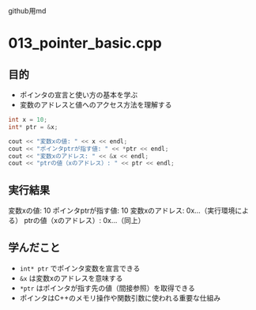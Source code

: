 github用md

# 013_pointer_basic.cpp

## 目的
- ポインタの宣言と使い方の基本を学ぶ
- 変数のアドレスと値へのアクセス方法を理解する

```cpp
int x = 10;
int* ptr = &x;

cout << "変数xの値: " << x << endl;
cout << "ポインタptrが指す値: " << *ptr << endl;
cout << "変数xのアドレス: " << &x << endl;
cout << "ptrの値（xのアドレス）: " << ptr << endl;
```

## 実行結果
変数xの値: 10
ポインタptrが指す値: 10
変数xのアドレス: 0x...（実行環境による）
ptrの値（xのアドレス）: 0x...（同上）

## 学んだこと
- `int* ptr` でポインタ変数を宣言できる
- `&x` は変数xのアドレスを意味する
- `*ptr` はポインタが指す先の値（間接参照）を取得できる
- ポインタはC++のメモリ操作や関数引数に使われる重要な仕組み